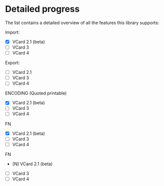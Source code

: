 # Detailed progress
The list contains a detailed overview of all the features this library supports:

Import:
- [x] VCard 2.1 (beta)
- [ ] VCard 3
- [ ] VCard 4

Export:
- [ ] VCard 2.1
- [ ] VCard 3
- [ ] VCard 4

ENCODING (Quoted printable)
- [x] VCard 2.1 (beta)
- [ ] VCard 3
- [ ] VCard 4

FN
- [x] VCard 2.1 (beta)
- [ ] VCard 3
- [ ] VCard 4

FN
- [N] VCard 2.1 (beta)
- [ ] VCard 3
- [ ] VCard 4